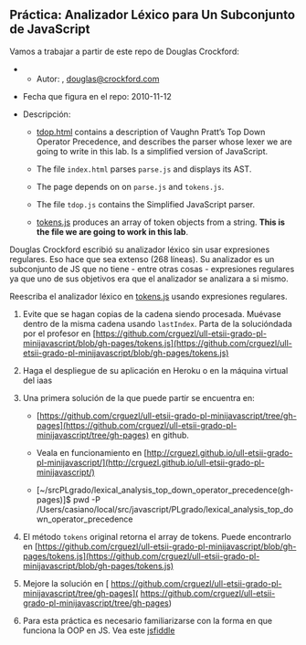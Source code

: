 ## Práctica: Analizador Léxico para Un Subconjunto de JavaScript

Vamos a trabajar a partir de este repo de Douglas Crockford:

-   -   Autor: , douglas@crockford.com

-   Fecha que figura en el repo: 2010-11-12

-   Descripción:

    -   [tdop.html](http://crguezl.github.io/ull-etsii-grado-pl-minijavascript/tdop.html) contains a description of Vaughn Pratt’s Top Down Operator
        Precedence, and describes the parser whose lexer we are going to
        write in this lab. Is a simplified version of JavaScript.

    -   The file `index.html` parses `parse.js` and displays its AST.

    -   The page depends on on `parse.js` and `tokens.js`.

    -   The file `tdop.js` contains the Simplified JavaScript parser.

    -   [tokens.js](https://github.com/douglascrockford/TDOP/blob/master/tokens.js) produces an array of token objects from a string. **This is the file we are going to work in this lab**.

Douglas Crockford escribió su analizador léxico sin usar expresiones
regulares. Eso hace que sea extenso (268 líneas). Su analizador es un
subconjunto de JS que no tiene - entre otras cosas - expresiones
regulares ya que uno de sus objetivos era que el analizador se analizara
a si mismo.

Reescriba el analizador léxico en [tokens.js](https://github.com/douglascrockford/TDOP/blob/master/tokens.js) usando expresiones regulares.

1.  Evite que se hagan copias de la cadena siendo procesada. Muévase
    dentro de la misma cadena usando `lastIndex`. Parta de la
    solucióndada por el profesor en [https://github.com/crguezl/ull-etsii-grado-pl-minijavascript/blob/gh-pages/tokens.js](https://github.com/crguezl/ull-etsii-grado-pl-minijavascript/blob/gh-pages/tokens.js)

6.  Haga el despliegue de su aplicación en Heroku o en la máquina virtual del iaas
7.  Una primera solución de la que puede partir se encuentra en:

    -   [https://github.com/crguezl/ull-etsii-grado-pl-minijavascript/tree/gh-pages](https://github.com/crguezl/ull-etsii-grado-pl-minijavascript/tree/gh-pages) en github.

    -   Veala en funcionamiento en [http://crguezl.github.io/ull-etsii-grado-pl-minijavascript/](http://crguezl.github.io/ull-etsii-grado-pl-minijavascript/)

    -   [~/srcPLgrado/lexical_analysis_top_down_operator_precedence(gh-pages)]$ pwd -P
            /Users/casiano/local/src/javascript/PLgrado/lexical_analysis_top_down_operator_precedence

8.  El método `tokens` original retorna el array de tokens. Puede
    encontrarlo en [https://github.com/crguezl/ull-etsii-grado-pl-minijavascript/blob/gh-pages/tokens.js](https://github.com/crguezl/ull-etsii-grado-pl-minijavascript/blob/gh-pages/tokens.js)

9.  Mejore la solución en [ https://github.com/crguezl/ull-etsii-grado-pl-minijavascript/tree/gh-pages]( https://github.com/crguezl/ull-etsii-grado-pl-minijavascript/tree/gh-pages)

10. Para esta práctica es necesario familiarizarse con la forma en que
    funciona la OOP en JS. Vea este [jsfiddle](http://jsfiddle.net/casiano/Mw9dW/)



